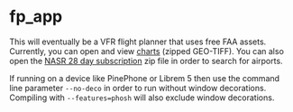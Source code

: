 # fp_app

This will eventually be a VFR flight planner that uses free FAA assets. Currently, you can open and view [charts](https://www.faa.gov/air_traffic/flight_info/aeronav/digital_products/vfr/) (zipped GEO-TIFF). You can also open the [NASR 28 day subscription](https://www.faa.gov/air_traffic/flight_info/aeronav/aero_data/NASR_Subscription/) zip file in order to search for airports.

If running on a device like PinePhone or Librem 5 then use the command line parameter `--no-deco` in order to run without window decorations. Compiling with `--features=phosh` will also exclude window decorations.
